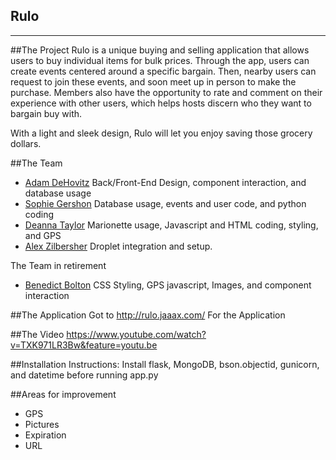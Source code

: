 Rulo
-------------
-------------


##The Project
Rulo is a unique buying and selling application that allows users to buy individual items for bulk prices. Through the app, users can create events centered around a specific bargain. Then, nearby users can request to join these events, and soon meet up in person to make the purchase. Members also have the opportunity to rate and comment on their experience with other users, which helps hosts discern who they want to bargain buy with.

With a light and sleek design, Rulo will let you enjoy saving those grocery dollars.

##The Team
* [Adam DeHovitz](https://github.com/adamdehovitz) Back/Front-End Design, component interaction, and database usage
* [Sophie Gershon](https://github.com/sophgersh) Database usage, events and user code, and python coding
* [Deanna Taylor](https://github.com/deannataylor) Marionette usage, Javascript and HTML coding, styling, and GPS
* [Alex Zilbersher](https://github.com/zilby) Droplet integration and setup.

The Team in retirement
* [Benedict Bolton](https://github.com/benedict-bolton) CSS Styling, GPS javascript, Images, and component interaction


##The Application
Got to <url>http://rulo.jaaax.com/</url> For the Application

##The Video
https://www.youtube.com/watch?v=TXK971LR3Bw&feature=youtu.be

##Installation Instructions:
Install flask, MongoDB, bson.objectid, gunicorn, and datetime before running app.py

##Areas for improvement
* GPS
* Pictures
* Expiration
* URL
